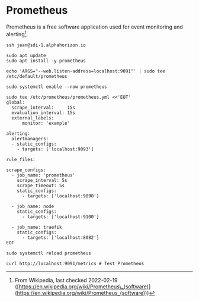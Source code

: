 # Prometheus

Prometheus is a free software application used for event monitoring and alerting[^note].

```shell
ssh jean@sdi-1.alphahorizon.io

sudo apt update
sudo apt install -y prometheus

echo 'ARGS="--web.listen-address=localhost:9091"' | sudo tee /etc/default/prometheus

sudo systemctl enable --now prometheus

sudo tee /etc/prometheus/prometheus.yml <<'EOT'
global:
  scrape_interval:     15s
  evaluation_interval: 15s
  external_labels:
      monitor: 'example'

alerting:
  alertmanagers:
  - static_configs:
    - targets: ['localhost:9093']

rule_files:

scrape_configs:
  - job_name: 'prometheus'
    scrape_interval: 5s
    scrape_timeout: 5s
    static_configs:
      - targets: ['localhost:9090']

  - job_name: node
    static_configs:
      - targets: ['localhost:9100']

  - job_name: traefik
    static_configs:
      - targets: ['localhost:8082']
EOT

sudo systemctl reload prometheus

curl http://localhost:9091/metrics # Test Prometheus
```

[^note]: From Wikipedia, last checked 2022-02-19 ([https://en.wikipedia.org/wiki/Prometheus\_(software)](<https://en.wikipedia.org/wiki/Prometheus_(software)>))
